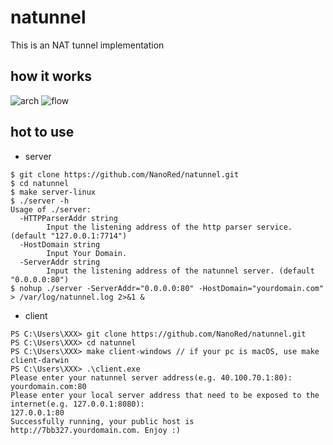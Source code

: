# natunnel
This is an NAT tunnel implementation

## how it works
![arch](https://user-images.githubusercontent.com/23076538/121658456-f018cf00-cad3-11eb-915d-b7a2bedbbb07.png)
![flow](https://user-images.githubusercontent.com/23076538/121658017-8698c080-cad3-11eb-99eb-4ba9b341f581.png)

## hot to use
* server
```
$ git clone https://github.com/NanoRed/natunnel.git
$ cd natunnel
$ make server-linux
$ ./server -h
Usage of ./server:
  -HTTPParserAddr string
        Input the listening address of the http parser service. (default "127.0.0.1:7714")
  -HostDomain string
        Input Your Domain.
  -ServerAddr string
        Input the listening address of the natunnel server. (default "0.0.0.0:80")
$ nohup ./server -ServerAddr="0.0.0.0:80" -HostDomain="yourdomain.com" > /var/log/natunnel.log 2>&1 &
```
* client
```
PS C:\Users\XXX> git clone https://github.com/NanoRed/natunnel.git
PS C:\Users\XXX> cd natunnel
PS C:\Users\XXX> make client-windows // if your pc is macOS, use make client-darwin
PS C:\Users\XXX> .\client.exe
Please enter your natunnel server address(e.g. 40.100.70.1:80):
yourdomain.com:80
Please enter your local server address that need to be exposed to the internet(e.g. 127.0.0.1:8080):
127.0.0.1:80
Successfully running, your public host is http://7bb327.yourdomain.com. Enjoy :)
```
